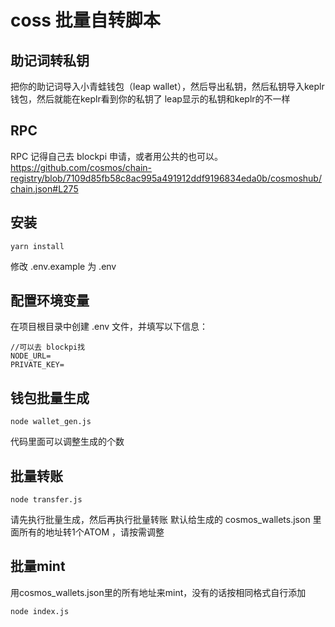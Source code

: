 # coss 批量自转脚本

## 助记词转私钥
把你的助记词导入小青蛙钱包（leap wallet），然后导出私钥，然后私钥导入keplr钱包，然后就能在keplr看到你的私钥了
leap显示的私钥和keplr的不一样

## RPC
RPC 记得自己去 blockpi 申请，或者用公共的也可以。
https://github.com/cosmos/chain-registry/blob/7109d85fb58c8ac995a491912ddf9196834eda0b/cosmoshub/chain.json#L275

## 安装
```
yarn install
```
修改 .env.example 为 .env

## 配置环境变量
在项目根目录中创建 .env 文件，并填写以下信息：
```
//可以去 blockpi找
NODE_URL=
PRIVATE_KEY=
```

## 钱包批量生成
```
node wallet_gen.js
```

代码里面可以调整生成的个数

## 批量转账

```
node transfer.js
```
请先执行批量生成，然后再执行批量转账
默认给生成的 cosmos_wallets.json 里面所有的地址转1个ATOM ，请按需调整

## 批量mint
用cosmos_wallets.json里的所有地址来mint，没有的话按相同格式自行添加
```
node index.js
```
